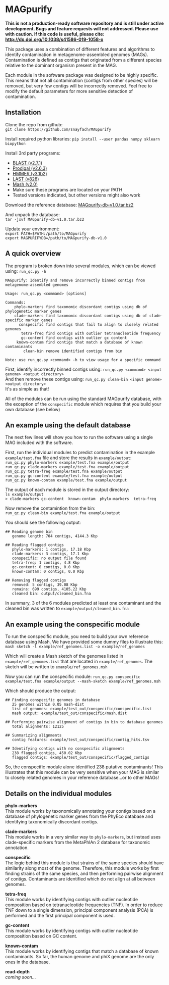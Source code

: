 # MAGpurify

<b> This is not a production-ready software repository and is still under active development. Bugs and feature requests will not addressed. Please use with caution. If this code is useful, please cite: http://dx.doi.org/10.1038/s41586-019-1058-x</b>

This package uses a combination of different features and algorithms to identify contamination in metagenome-assembled genomes (MAGs). Contamination is defined as contigs that originated from a different species relative to the dominant organism present in the MAG.

Each module in the software package was designed to be highly specific. This means that not all contamination (contigs from other species) will be removed, but very few contigs will be incorrectly removed. Feel free to modify the default parameters for more sensitive detection of contamination.

## Installation

Clone the repo from github:  
`git clone https://github.com/snayfach/MAGpurify`

Install required python libraries:
`pip install --user pandas numpy sklearn biopython`

Install 3rd party programs:  	

* [BLAST (v2.7.1)](https://blast.ncbi.nlm.nih.gov/Blast.cgi?CMD=Web&PAGE_TYPE=BlastDocs&DOC_TYPE=Download)
* [Prodigal (v2.6.3)](https://github.com/hyattpd/Prodigal)
* [HMMER (v3.1b2)](http://hmmer.org/download.html)
* [LAST (v828)](http://last.cbrc.jp)
* [Mash (v2.0)](https://github.com/marbl/Mash/releases)
* Make sure these programs are located on your PATH
* Tested versions indicated, but other versions might also work

Download the reference database: [MAGpurify-db-v1.0.tar.bz2](http://bit.ly/MAGpurify-db)

And unpack the database:  
`tar -jxvf MAGpurify-db-v1.0.tar.bz2`   

 Update your environment:  
`export PATH=$PATH:/path/to/MAGpurify`   
`export MAGPURIFYDB=/path/to/MAGpurify-db-v1.0`   


## A quick overview

The program is broken down into several modules, which can be viewed using: `run_qc.py -h`

```
MAGpurify: Identify and remove incorrectly binned contigs from metagenome-assembled genomes

Usage: run_qc.py <command> [options]

Commands:
    phylo-markers find taxonomic discordant contigs using db of phylogenetic marker genes
    clade-markers find taxonomic discordant contigs using db of clade-specific marker genes
      conspecific find contigs that fail to align to closely related genomes
       tetra-freq find contigs with outlier tetranucleotide frequency
       gc-content find contigs with outlier gc content
     known-contam find contigs that match a database of known contaminants
        clean-bin remove identified contigs from bin

Note: use run_qc.py <command> -h to view usage for a specific command
```

First, identify incorrectly binned contigs using: `run_qc.py <command> <input genome> <output directory>`  
And then remove these contigs using: `run_qc.py clean-bin <input genome> <output directory>`  
It's as simple as that!

All of the modules can be run using the standard MAGpurify database, with the exception of the `conspecific` module which requires that you build your own database (see below)

## An example using the default database

The next few lines will show you how to run the software using a single MAG included with the software.

First, run the individual modules to predict contamination in the example `example/test.fna` file and store the results in `example/output`:  
`run_qc.py phylo-markers example/test.fna example/output`  
`run_qc.py clade-markers example/test.fna example/output`  
`run_qc.py tetra-freq example/test.fna example/output`  
`run_qc.py gc-content example/test.fna example/output`  
`run_qc.py known-contam example/test.fna example/output`  

The output of each module is stored in the output directory:  
`ls example/output`  
`> clade-markers gc-content  known-contam  phylo-markers  tetra-freq`

Now remove the contamintion from the bin:  
`run_qc.py clean-bin example/test.fna example/output`

You should see the following output:

```
## Reading genome bin
   genome length: 704 contigs, 4144.3 Kbp

## Reading flagged contigs
   phylo-markers: 1 contigs, 17.18 Kbp
   clade-markers: 3 contigs, 17.1 Kbp
   conspecific: no output file found
   tetra-freq: 1 contigs, 4.8 Kbp
   gc-content: 0 contigs, 0.0 Kbp
   known-contam: 0 contigs, 0.0 Kbp

## Removing flagged contigs
   removed: 5 contigs, 39.08 Kbp
   remains: 699 contigs, 4105.22 Kbp
   cleaned bin: output/cleaned_bin.fna
```

In summary, 3 of the 6 modules predicted at least one contaminant and the cleaned bin was written to `example/output/cleaned_bin.fna`

## An example using the conspecific module

To run the conspecific module, you need to build your own reference database using Mash. We have provided some dummy files to illustrate this:  
`mash sketch -l example/ref_genomes.list -o example/ref_genomes`

Which will create a Mash sketch of the genomes listed in `example/ref_genomes.list` that are located in `example/ref_genomes`. The sketch will be written to `example/ref_genomes.msh`

Now you can run the conspecific module: 
`run_qc.py conspecific example/test.fna example/output --mash-sketch example/ref_genomes.msh`  

Which should produce the output:

```
## Finding conspecific genomes in database
   25 genomes within 0.05 mash-dist
   list of genomes: example/test_out/conspecific/conspecific.list
   mash output: example/test_out/conspecific/mash.dist

## Performing pairwise alignment of contigs in bin to database genomes
   total alignments: 12125

## Summarizing alignments
   contig features: example/test_out/conspecific/contig_hits.tsv

## Identifying contigs with no conspecific alignments
   238 flagged contigs, 450.02 Kbp
   flagged contigs: example/test_out/conspecific/flagged_contigs
```

So, the conspecific module alone identified 238 putative contaminants! This illustrates that this module can be very sensitive when your MAG is similar to closely related genomes in your reference database...or to other MAGs!


## Details on the individual modules

<b>phylo-markers</b>  
This module works by taxonomically annotating your contigs based on a database of phylogenetic marker genes from the PhyEco database and identifying taxonomically discordant contigs.

<b>clade-markers</b>   
This module works in a very similar way to `phylo-markers`, but instead uses clade-specific markers from the MetaPhlAn 2 database for taxonomic annotation. 

<b>conspecific</b>   
The logic behind this module is that strains of the same species should have similarity along most of the genome. Therefore, this module works by first finding strains of the same species, and then performing pairwise alignment of contigs. Contaminants are identified which do not align at all between genomes. 

<b>tetra-freq</b>   
This module works by identifying contigs with outlier nucleotide composition based on tetranucleotide frequencies (TNF). In order to reduce TNF down to a single dimension, principal component analysis (PCA) is performed and the first principal component is used.

<b>gc-content</b>   
This module works by identifying contigs with outlier nucleotide composition based on GC content.

<b>known-contam</b>   
This module works by identifying contigs that match a database of known contaminants. So far, the human genome and phiX genome are the only ones in the database.

<b>read-depth</b>   
<i>coming soon...</i>
